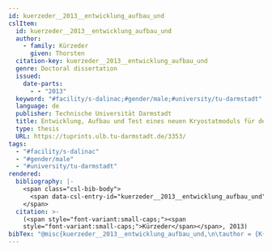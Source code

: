 ```yaml
---
id: kuerzeder__2013__entwicklung_aufbau_und
cslItem:
  id: kuerzeder__2013__entwicklung_aufbau_und
  author:
    - family: Kürzeder
      given: Thorsten
  citation-key: kuerzeder__2013__entwicklung_aufbau_und
  genre: Doctoral dissertation
  issued:
    date-parts:
      - - "2013"
  keyword: "#facility/s-dalinac;#gender/male;#university/tu-darmstadt"
  language: de
  publisher: Technische Universität Darmstadt
  title: Entwicklung, Aufbau und Test eines neuen Kryostatmoduls für den S-DALINAC
  type: thesis
  URL: https://tuprints.ulb.tu-darmstadt.de/3353/
tags:
  - "#facility/s-dalinac"
  - "#gender/male"
  - "#university/tu-darmstadt"
rendered:
  bibliography: |-
    <span class="csl-bib-body">
      <span data-csl-entry-id="kuerzeder__2013__entwicklung_aufbau_und" class="csl-entry"><span class='author-bib'>Kürzeder</span>. <span class='date-bib'>(2013)</span>. <span class='title'><i><b><span style="font-style:normal;">Entwicklung, Aufbau und Test eines neuen Kryostatmoduls für den S-DALINAC</span></b></i></span> [Doctoral dissertation, Technische Universität Darmstadt]. <span class='URL'><a href='https://tuprints.ulb.tu-darmstadt.de/3353/'>LINK</a></span></span>
    </span>
  citation: >-
    (<span style="font-variant:small-caps;"><span
    style="font-variant:small-caps;">Kürzeder</span></span>, 2013)
bibTex: "@misc{kuerzeder__2013__entwicklung_aufbau_und,\n\tauthor = {K{\\\" u}rzeder, Thorsten},\n\tyear = {2013},\n\tschool = {Technische Universit{\\\" a}t Darmstadt},\n\ttitle = {Entwicklung, {Aufbau} und {Test} eines neuen {Kryostatmoduls} f{\\\" u}r den {S}-{DALINAC}},\n\ttype = {Doctoral dissertation},\n\turl = {https://tuprints.ulb.tu-darmstadt.de/3353/},\n}\n\n"
---
```

